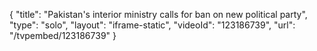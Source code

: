 {
    "title": "Pakistan's interior ministry calls for ban on new political party",
    "type": "solo",
    "layout": "iframe-static",
    "videoId": "123186739",
    "url": "\/tvpembed\/123186739"
}